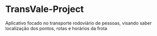 # TransVale-Project
Aplicativo focado no transporte rodoviário de pessoas, visando saber localização dos pontos, rotas e horários da frota
